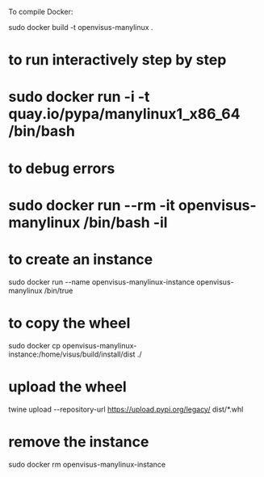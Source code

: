 To compile Docker:

sudo docker build -t openvisus-manylinux .

# to run interactively step by step
# sudo docker run -i -t quay.io/pypa/manylinux1_x86_64 /bin/bash

# to debug errors
# sudo docker run --rm -it openvisus-manylinux /bin/bash -il 

# to create an instance
sudo docker run --name openvisus-manylinux-instance openvisus-manylinux /bin/true

# to copy the wheel
sudo docker cp openvisus-manylinux-instance:/home/visus/build/install/dist ./

# upload the wheel
twine upload --repository-url https://upload.pypi.org/legacy/ dist/*.whl

# remove the instance
sudo docker rm openvisus-manylinux-instance


        
